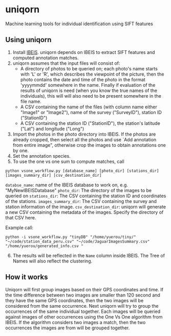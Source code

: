 # uniqorn
Machine learning tools for individual identification using SIFT features

## Using uniqorn
1. Install [IBEIS](https://github.com/Erotemic/ibeis). uniqorn depends on IBEIS to extract SIFT features and computed annotation matches.
2. uniqorn assumes that the input files will consist of: 
    - A directory of photos to be queried on; each photo's name starts with 'L' or 'R', which describes the viewpoint of the picture, then the photo contains the date and time of the photo in the format 'yyyymmdd' somewhere in the name. Finally if evaluation of the results of uniqorn is need (when you know the true names of the individuals), this will will also need to be present somewhere in the file name.
    - A CSV containing the name of the files (with column name either "Image1" or "Image2"), name of the survey ("SurveyID"), station ID ("StationID")
    - A CSV containing the station ID ("StationID"), the station's latitude ("Lat") and longitude ("Long")
3. Import the photos in the photo directory into IBEIS. If the photos are already cropped, then select all the photos and use  `Add annotation from entire image", otherwise crop the images to obtain annotations one by one. 
4. Set the annotation species.
5. To use the one vs one sum to compute matches, call
```
python vsone_workflow.py [database_name] [photo_dir] [stations_dir] [images_summary_dir] [csv_destination_dir]
```
`databse_name`: name of the IBEIS database to work on, e.g. "MyNewIBEISDatabase"
`photo_dir`: The directory of the images to be queried on
`stations_dir`: The CSV containing the station ID and coordinates of the stations.
`images_summary_dir`: The CSV containing the survey and station information of the image. 
`csv_destination_dir`: uniqorn will generate a new CSV containing the metadata of the images. Specify the directory of that CSV here. 

Example call:
```
python -i vsone_workflow.py "tinyDB" "/home/yuerou/tiny/" "~/code/station_data_peru.csv" "~/code/JaguarImagesSummary.csv" "/home/yuerou/generated_info.csv "
```
6. The results will be reflected in the `Name` column inside IBEIS. The Tree of Names will also reflect the clustering.

## How it works
Uniqorn will first group images based on their GPS coordinates and time. If the time difference between two images are smaller than 120 second and they have the same GPS coordinates, then the two images will be considered from the same occurrence. Next uniqorn will try to group the occurrences of the same individual together. Each images will be queried against images of other occurrences using the One Vs One algorithm from IBEIS. If the algorithm considers two images a match, then the two occurrences the images are from will be grouped together. 